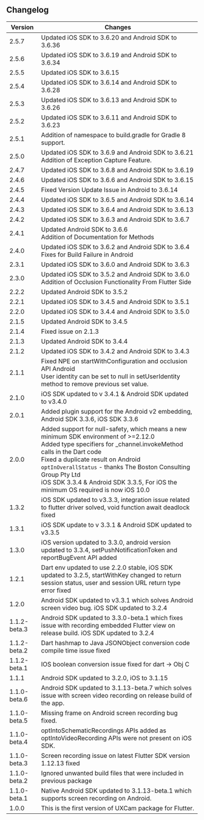 ## Changelog
Version | Changes |
-- | -- |
2.5.7           | Updated iOS SDK to 3.6.20 and Android SDK to 3.6.36 |
2.5.6           | Updated iOS SDK to 3.6.19 and Android SDK to 3.6.34 |
2.5.5           | Updated iOS SDK to 3.6.15
2.5.4           | Updated iOS SDK to 3.6.14 and Android SDK to 3.6.28 |
2.5.3			| Updated iOS SDK to 3.6.13 and Android SDK to 3.6.26 |
2.5.2			| Updated iOS SDK to 3.6.11 and Android SDK to 3.6.23 |
2.5.1			| Addition of namespace to build.gradle for Gradle 8 support. |
2.5.0			| Updated iOS SDK to 3.6.9 and Android SDK to 3.6.21<br/> Addition of Exception Capture Feature. |
2.4.7			| Updated iOS SDK to 3.6.8 and Android SDK to 3.6.19 |
2.4.6			| Updated iOS SDK to 3.6.6 and Android SDK to 3.6.15 |
2.4.5			| Fixed Version Update Issue in Android to 3.6.14 |
2.4.4			| Updated iOS SDK to 3.6.5 and Android SDK to 3.6.14 |
2.4.3			| Updated iOS SDK to 3.6.4 and Android SDK to 3.6.13 |
2.4.2			| Updated iOS SDK to 3.6.3 and Android SDK to 3.6.7 |
2.4.1			| Updated Android SDK to 3.6.6<br/> Addition of Documentation for Methods |
2.4.0			| Updated iOS SDK to 3.6.2 and Android SDK to 3.6.4<br/> Fixes for Build Failure in Android |
2.3.1			| Updated iOS SDK to 3.6.0 and Android SDK to 3.6.3 |
2.3.0			| Updated iOS SDK to 3.5.2 and Android SDK to 3.6.0<br/> Addition of Occlusion Functionality From Flutter Side |
2.2.2			| Updated Android SDK to 3.5.2 |
2.2.1			| Updated iOS SDK to 3.4.5 and Android SDK to 3.5.1 |
2.2.0	 		| Updated iOS SDK to 3.4.4 and Android SDK to 3.5.0 |
2.1.5			| Updated Android SDK to 3.4.5 |
2.1.4     | Fixed issue on 2.1.3 |
2.1.3     | Updated Android SDK to 3.4.4 |
2.1.2			| Updated iOS SDK to 3.4.2 and Android SDK to 3.4.3 |
2.1.1     | Fixed NPE on startWithConfiguration and occlusion API Android<br/> User identity can be set to null in setUserIdentity method to remove previous set value. |
2.1.0     | iOS SDK updated to v 3.4.1 & Android SDK updated to v3.4.0 |
2.0.1			| Added plugin support for the Android v2 embedding, Android SDK 3.3.6, iOS SDK 3.3.6 |
2.0.0			| Added support for null-safety, which means a new minimum SDK environment of >=2.12.0<br/> Added type specifiers for _channel.invokeMethod calls in the Dart code<br/> Fixed a duplicate result on Android `optInOverallStatus` - thanks The Boston Consulting Group Pty Ltd<br/> iOS SDK 3.3.4 & Android SDK 3.3.5, For iOS the minimum OS required is now iOS 10.0 |
1.3.2           | iOS SDK updated to v3.3.3, integration issue related to flutter driver solved, void function await deadlock fixed |
1.3.1           | iOS SDK update to v 3.3.1 & Android SDK updated to v3.3.5 |
1.3.0           | iOS version updated to 3.3.0, android version updated to 3.3.4, setPushNotificationToken and reportBugEvent API added |
1.2.1           | Dart env updated to use 2.2.0 stable, iOS SDK updated to 3.2.5, startWithKey changed to return session status, user and session URL return type error fixed |
1.2.0           | Android SDK updated to v3.3.1 which solves Android screen video bug. iOS SDK updated to 3.2.4 |
1.1.2-beta.3    | Android SDK updated to 3.3.0-beta.1 which fixes issue with recording embedded Flutter view on release build. iOS SDK updated to 3.2.4 |
1.1.2-beta.2    | Dart hashmap to Java JSONObject conversion code compile time issue fixed |
1.1.2-beta.1    | IOS boolean conversion issue fixed for dart -> Obj C |
1.1.1           | Android SDK updated to 3.2.0, iOS to 3.1.15 |
1.1.0-beta.6	| Android SDK updated to 3.1.13-beta.7 which solves issue with screen video recording on release build of the app. |
1.1.0-beta.5	| Missing frame on Android screen recording bug fixed. |
1.1.0-beta.4	| optIntoSchematicRecordings APIs added as optIntoVideoRecording APIs were not present on iOS SDK. |
1.1.0-beta.3	| Screen recording issue on latest Flutter SDK version 1.12.13 fixed |
1.1.0-beta.2	| Ignored unwanted build files that were included in previous package |
1.1.0-beta.1	| Native Android SDK updated to 3.1.13-beta.1 which supports screen recording on Android. |
1.0.0	        | This is the first version of UXCam package for Flutter. |
